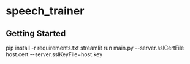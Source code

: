 # speech_trainer
## Getting Started

pip install -r requirements.txt
streamlit run main.py --server.sslCertFile host.cert --server.sslKeyFile=host.key
